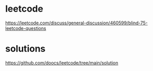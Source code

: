 # leetcode
https://leetcode.com/discuss/general-discussion/460599/blind-75-leetcode-questions

# solutions
https://github.com/doocs/leetcode/tree/main/solution
